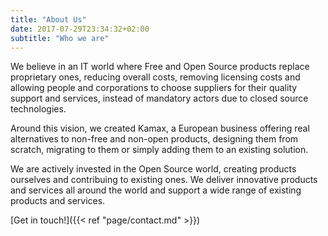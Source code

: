 ```yaml
---
title: "About Us"
date: 2017-07-29T23:34:32+02:00
subtitle: "Who we are"
---
```

We believe in an IT world where Free and Open Source products replace proprietary ones, reducing overall costs, removing licensing costs and allowing people and corporations to choose suppliers for their quality support and services, instead of mandatory actors due to closed source technologies.

Around this vision, we created Kamax, a European business offering real alternatives to non-free and non-open products, designing them from scratch, migrating to them or simply adding them to an existing solution.

We are actively invested in the Open Source world, creating products ourselves and contribuing to existing ones. We deliver innovative products and services all around the world and support a wide range of existing products and services.

[Get in touch!]({{< ref "page/contact.md" >}})

